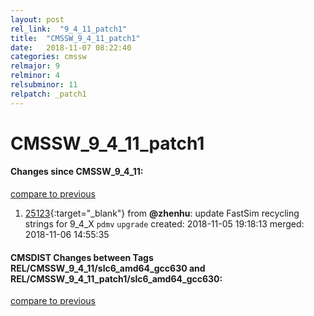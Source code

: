 ```yaml
---
layout: post
rel_link:  "9_4_11_patch1"
title:  "CMSSW_9_4_11_patch1"
date:   2018-11-07 08:22:40
categories: cmssw
relmajor: 9
relminor: 4
relsubminor: 11
relpatch: _patch1
---
```


# CMSSW_9_4_11_patch1
#### Changes since CMSSW_9_4_11:
[compare to previous](https://github.com/cms-sw/cmssw/compare/CMSSW_9_4_11...CMSSW_9_4_11_patch1)



1. [25123](http://github.com/cms-sw/cmssw/pull/25123){:target="_blank"}  from **@zhenhu**: update FastSim recycling strings for 9_4_X `pdmv`  `upgrade`  created: 2018-11-05 19:18:13 merged: 2018-11-06 14:55:35



#### CMSDIST Changes between Tags REL/CMSSW_9_4_11/slc6_amd64_gcc630 and REL/CMSSW_9_4_11_patch1/slc6_amd64_gcc630:
[compare to previous](https://github.com/cms-sw/cmsdist/compare/REL/CMSSW_9_4_11/slc6_amd64_gcc630...REL/CMSSW_9_4_11_patch1/slc6_amd64_gcc630)


